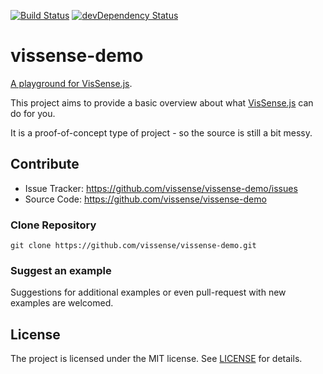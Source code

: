 [![Build Status](https://travis-ci.org/vissense/vissense-demo.svg?branch=master)](https://travis-ci.org/vissense/vissense-demo)
[![devDependency Status](https://david-dm.org/vissense/vissense-demo/dev-status.svg)](https://david-dm.org/vissense/vissense-demo#info=devDependencies)

vissense-demo
=================

[A playground for VisSense.js](https://vissense.github.io/vissense-demo/).

This project aims to provide a basic overview about what [VisSense.js](https://github.com/vissense/vissense) can do for you.

It is a proof-of-concept type of project - so the source is still a bit messy.


Contribute
------------

- Issue Tracker: https://github.com/vissense/vissense-demo/issues
- Source Code: https://github.com/vissense/vissense-demo

### Clone Repository
`git clone https://github.com/vissense/vissense-demo.git`

### Suggest an example
Suggestions for additional examples or even pull-request with new examples are welcomed.


License
-------

The project is licensed under the MIT license. See
[LICENSE](https://github.com/vissense/vissense-demo/blob/master/LICENSE) for details.

